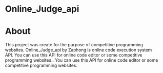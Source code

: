 # Online_Judge_api

# About
This project was create for the purpose of competitive programming websites. Online_Judge_api by Zaphong is online code execution system API. You can use this API for online code editor or some competitive programming websites.. You can use this API for online code editor or some competitive programming websites.